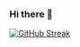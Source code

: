 ### Hi there 👋





[![GitHub Streak](https://streak-stats.demolab.com?user=Moyowaaaa&theme=vue-dark&hide_border=true)](https://git.io/streak-stats)
<!-- [![Top Langs](https://github-readme-stats.vercel.app/api/top-langs/?username=Moyowaaaa)](https://github.com/anuraghazra/github-readme-stats) -->

<!--
**Moyowaaaa/Moyowaaaa** is a ✨ _special_ ✨ repository because its `README.md` (this file) appears on your GitHub profile.

Here are some ideas to get you started:

- 🔭 I’m currently working on ...
- 🌱 I’m currently learning ...
- 👯 I’m looking to collaborate on ...
- 🤔 I’m looking for help with ...
- 💬 Ask me about ...
- 📫 How to reach me: ...
- 😄 Pronouns: ...
- ⚡ Fun fact: ...
-->

